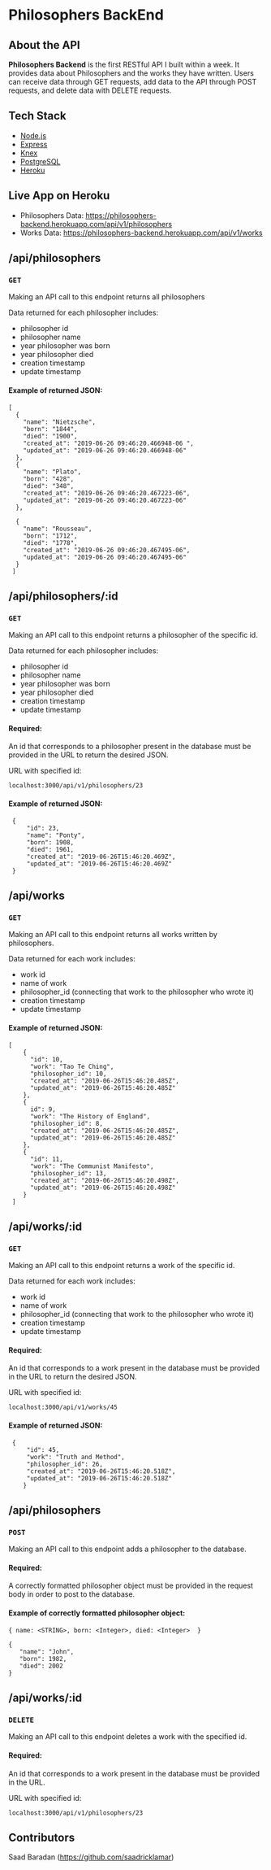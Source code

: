 # Philosophers BackEnd

## About the API

**Philosophers Backend** is the first RESTful API I built within a week. It provides data about Philosophers and the works they have written. Users can receive data through GET requests, add data to the API through POST requests, and delete data with DELETE requests.

## Tech Stack

* [Node.js](https://nodejs.org/en/) 
* [Express](https://expressjs.com/) 
* [Knex](http://knexjs.org/) 
* [PostgreSQL](https://www.postgresql.org/)
* [Heroku](https://signup.heroku.com/t/platform?c=70130000001xDpdAAE&gclid=CjwKCAiAqqTuBRBAEiwA7B66hRf-FLqt6P23ay-rUjafxgOBbD_1eeJpbfve4upMMI3TfluAnE5Z8hoCZNwQAvD_BwE)

## Live App on Heroku

* Philosophers Data: https://philosophers-backend.herokuapp.com/api/v1/philosophers
* Works Data: https://philosophers-backend.herokuapp.com/api/v1/works

## /api/philosophers

### **`GET`**

Making an API call to this endpoint returns all philosophers

Data returned for each philosopher includes:

* philosopher id
* philosopher name
* year philosopher was born
* year philosopher died
* creation timestamp
* update timestamp

#### Example of returned JSON:

```
[
  {
    "name": "Nietzsche",
    "born": "1844",
    "died": "1900",
    "created_at": "2019-06-26 09:46:20.466948-06 ",
    "updated_at": "2019-06-26 09:46:20.466948-06"
  },
  {
    "name": "Plato",
    "born": "428",
    "died": "348",
    "created_at": "2019-06-26 09:46:20.467223-06",
    "updated_at": "2019-06-26 09:46:20.467223-06"
  },
  
  {
    "name": "Rousseau",
    "born": "1712",
    "died": "1778",
    "created_at": "2019-06-26 09:46:20.467495-06",
    "updated_at": "2019-06-26 09:46:20.467495-06"
  }
 ]
  ```
  
## /api/philosophers/:id

### **`GET`**

Making an API call to this endpoint returns a philosopher of the specific id. 

Data returned for each philosopher includes:

* philosopher id
* philosopher name
* year philosopher was born
* year philosopher died
* creation timestamp
* update timestamp

#### Required:
An id that corresponds to a philosopher present in the database must be provided in the URL to return the desired JSON.

URL with specified id:

`localhost:3000/api/v1/philosophers/23`

#### Example of returned JSON:

```
 {
     "id": 23,
     "name": "Ponty",
     "born": 1908,
     "died": 1961,
     "created_at": "2019-06-26T15:46:20.469Z",
     "updated_at": "2019-06-26T15:46:20.469Z"
 }
```

## /api/works

### **`GET`**

Making an API call to this endpoint returns all works written by philosophers.

Data returned for each work includes:

* work id
* name of work
* philosopher_id (connecting that work to the philosopher who wrote it)
* creation timestamp
* update timestamp

#### Example of returned JSON:

```
[
    {
      "id": 10,
      "work": "Tao Te Ching",
      "philosopher_id": 10,
      "created_at": "2019-06-26T15:46:20.485Z",
      "updated_at": "2019-06-26T15:46:20.485Z"
    },
    {
      id": 9,
      "work": "The History of England",
      "philosopher_id": 8,
      "created_at": "2019-06-26T15:46:20.485Z",
      "updated_at": "2019-06-26T15:46:20.485Z"
    },
    {
      "id": 11,
      "work": "The Communist Manifesto",
      "philosopher_id": 13,
      "created_at": "2019-06-26T15:46:20.498Z",
      "updated_at": "2019-06-26T15:46:20.498Z"
    }
 ]
  ```
## /api/works/:id

### **`GET`**

Making an API call to this endpoint returns a work of the specific id. 

Data returned for each work includes:

* work id
* name of work
* philosopher_id (connecting that work to the philosopher who wrote it)
* creation timestamp
* update timestamp

#### Required:
An id that corresponds to a work present in the database must be provided in the URL to return the desired JSON.

URL with specified id:

`localhost:3000/api/v1/works/45`

#### Example of returned JSON:

```
 {
     "id": 45,
     "work": "Truth and Method",
     "philosopher_id": 26,
     "created_at": "2019-06-26T15:46:20.518Z",
     "updated_at": "2019-06-26T15:46:20.518Z"
    }
```

## /api/philosophers

### **`POST`**

Making an API call to this endpoint adds a philosopher to the database. 

#### Required:
A correctly formatted philosopher object must be provided in the request body in order to post to the database.

#### Example of correctly formatted philosopher object:
```
{ name: <STRING>, born: <Integer>, died: <Integer>  }
```

```
{
   "name": "John",
   "born": 1982,
   "died": 2002
}
```

## /api/works/:id

### **`DELETE`**

Making an API call to this endpoint deletes a work with the specified id. 

#### Required:
An id that corresponds to a work present in the database must be provided in the URL.

URL with specified id:

`localhost:3000/api/v1/philosophers/23`

## Contributors

Saad Baradan (https://github.com/saadricklamar)
